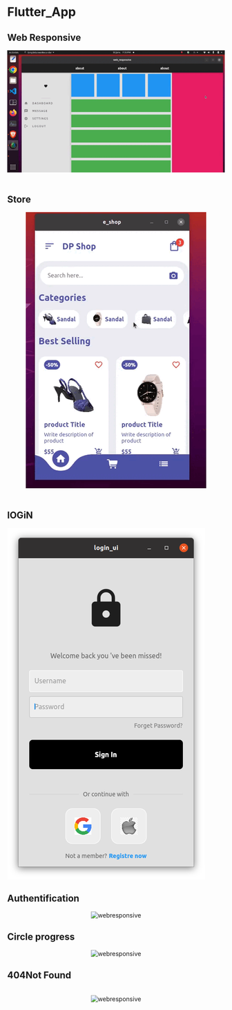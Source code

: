 # Flutter_App

## Web Responsive
<center>
<img src="web_responsive/responsive.gif" alt="webresponsive">
</center>
<br/>

## Store
<center>
<img src="e_shop/STORE.gif" alt="webresponsive" >
</center>
<br/>

## lOGiN


<img src="login_ui/LOGIN.png" alt="webresponsive">

<br/>

## Authentification 

<center>
<img src="authentication_ui/UI_AUTH.gif" alt="webresponsive">
</center>

## Circle progress
<center>
<img src="circleProg.gif" alt="webresponsive" >
</center>

## 404Not Found
<br>
<center>
<img src="404.png" alt="webresponsive" >
</center>


